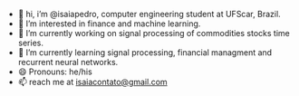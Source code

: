 - 👋 hi, i’m @isaiapedro, computer engineering student at UFScar, Brazil.
- 👀 I’m interested in finance and machine learning.
- 🔭 I’m currently working on signal processing of commodities stocks time series.
- 🌱 I’m currently learning signal processing, financial managment and recurrent neural networks.
- 😄 Pronouns: he/his
- 📫 reach me at isaiacontato@gmail.com

<!---
isaiapedro/isaiapedro is a ✨ special ✨ repository because its `README.md` (this file) appears on your GitHub profile.
You can click the Preview link to take a look at your changes.
--->
